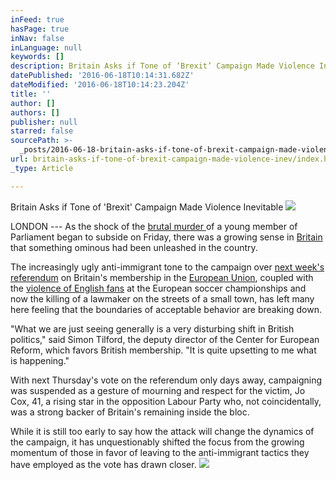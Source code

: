 ```yaml
---
inFeed: true
hasPage: true
inNav: false
inLanguage: null
keywords: []
description: Britain Asks if Tone of ‘Brexit’ Campaign Made Violence Inevitable
datePublished: '2016-06-18T10:14:31.682Z'
dateModified: '2016-06-18T10:14:23.204Z'
title: ''
author: []
authors: []
publisher: null
starred: false
sourcePath: >-
  _posts/2016-06-18-britain-asks-if-tone-of-brexit-campaign-made-violence-inev.md
url: britain-asks-if-tone-of-brexit-campaign-made-violence-inev/index.html
_type: Article

---
```

Britain Asks if Tone of 'Brexit' Campaign Made Violence Inevitable
![](https://static01.nyt.com/images/2016/06/18/world/18britain-web1/18britain-web1-master768.jpg)

LONDON --- As the shock of the [brutal murder ][0] of a young member of Parliament began to subside on Friday, there was a growing sense in [Britain][1] that something ominous had been unleashed in the country.

The increasingly ugly anti-immigrant tone to the campaign over [next week's referendum][2] on Britain's membership in the [European Union][3], coupled with the [violence of English fans][4] at the European soccer championships and now the killing of a lawmaker on the streets of a small town, has left many here feeling that the boundaries of acceptable behavior are breaking down.

"What we are just seeing generally is a very disturbing shift in British politics," said Simon Tilford, the deputy director of the Center for European Reform, which favors British membership. "It is quite upsetting to me what is happening."

With next Thursday's vote on the referendum only days away, campaigning was suspended as a gesture of mourning and respect for the victim, Jo Cox, 41, a rising star in the opposition Labour Party who, not coincidentally, was a strong backer of Britain's remaining inside the bloc.

While it is still too early to say how the attack will change the dynamics of the campaign, it has unquestionably shifted the focus from the growing momentum of those in favor of leaving to the anti-immigrant tactics they have employed as the vote has drawn closer.
![](https://static01.nyt.com/images/2016/06/18/world/18britain-web2/18britain-web2-master675.jpg)



[0]: http://www.nytimes.com/2016/06/17/world/europe/jo-cox-british-mp.html
[1]: http://topics.nytimes.com/top/news/international/countriesandterritories/unitedkingdom/index.html?inline=nyt-geo "More news and information about United Kingdom."
[2]: http://www.nytimes.com/interactive/2016/world/europe/britain-european-union-brexit.html
[3]: http://topics.nytimes.com/top/reference/timestopics/organizations/e/european_union/index.html?inline=nyt-org "More articles about the European Union."
[4]: http://www.nytimes.com/2016/06/13/sports/soccer/euro-2016-fan-fighting-russia-england-germany-ukraine.html